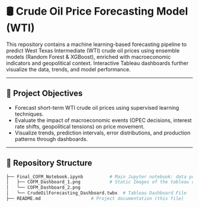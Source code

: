 # 🛢️ Crude Oil Price Forecasting Model (WTI)

This repository contains a machine learning-based forecasting pipeline to predict West Texas Intermediate (WTI) crude oil prices using ensemble models (Random Forest & XGBoost), enriched with macroeconomic indicators and geopolitical context. Interactive Tableau dashboards further visualize the data, trends, and model performance.

---

## 📌 Project Objectives

- Forecast short-term WTI crude oil prices using supervised learning techniques.
- Evaluate the impact of macroeconomic events (OPEC decisions, interest rate shifts, geopolitical tensions) on price movement.
- Visualize trends, prediction intervals, error distributions, and production patterns through dashboards.

---

## 📁 Repository Structure

```bash
├── Final_COFM_Notebook.ipynb          # Main Jupyter notebook: data prep, modeling, forecasting           
│   ├── COFM_Dashboard_1.png           # Static Images of the tableau dashboard
│   └── COFM_Dashboard_2.png
│   └── CrudeOilForecasting_Dashboard.twbx  # Tableau Dashboard File
├── README.md                   # Project documentation (this file)

